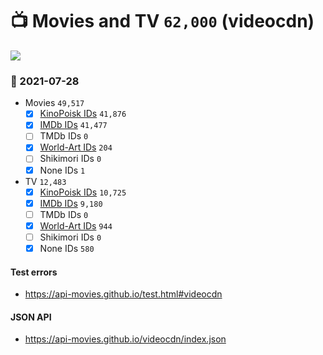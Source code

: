 # :tv: Movies and TV `62,000` (videocdn)

<a href="https://API-Movies.github.io"><img src="https://API-Movies.github.io/banner.png?cache"></a>

### :date: 2021-07-28
- Movies `49,517`
  - [x] <a href="https://API-Movies.github.io/videocdn/movie_kinopoisk_ids.json">KinoPoisk IDs</a> `41,876`
  - [x] <a href="https://API-Movies.github.io/videocdn/movie_imdb_ids.json">IMDb IDs</a> `41,477`
  - [ ] TMDb IDs `0`
  - [x] <a href="https://API-Movies.github.io/videocdn/movie_world_art_ids.json">World-Art IDs</a> `204`
  - [ ] Shikimori IDs `0`
  - [x] None IDs `1`
- TV `12,483`
  - [x] <a href="https://API-Movies.github.io/videocdn/tv_kinopoisk_ids.json">KinoPoisk IDs</a> `10,725`
  - [x] <a href="https://API-Movies.github.io/videocdn/tv_imdb_ids.json">IMDb IDs</a> `9,180`
  - [ ] TMDb IDs `0`
  - [x] <a href="https://API-Movies.github.io/videocdn/tv_world_art_ids.json">World-Art IDs</a> `944`
  - [ ] Shikimori IDs `0`
  - [x] None IDs `580`
#### Test errors
- <a href='https://api-movies.github.io/test.html#videocdn'>https://api-movies.github.io/test.html#videocdn</a>
#### JSON API
- <a href='https://api-movies.github.io/videocdn/index.json'>https://api-movies.github.io/videocdn/index.json</a>
